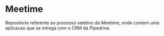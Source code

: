 # Meetime

Repositorio referente ao processo seletivo da Meetime, onde contem uma aplicacao que se intrega com o CRM da Pipedrive.
